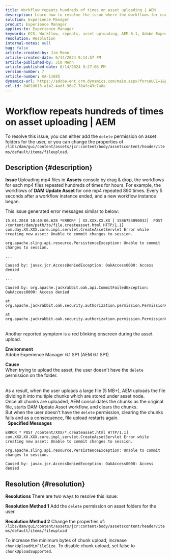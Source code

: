 ```yaml
---
title: Workflow repeats hundreds of times on asset uploading | AEM
description: Learn how to resolve the issue where the workflows for each mp4 repeats hundreds of times for hours after a workflow instance ended.
solution: Experience Manager
product: Experience Manager
applies-to: Experience Manager
keywords: KCS, Workflow, repeats, asset uploading, AEM 6.1, Adobe Experience Manager 6.1, Troubleshooting
resolution: Resolution
internal-notes: null
bug: false
article-created-by: Jim Menn
article-created-date: 6/14/2024 9:14:57 PM
article-published-by: Jim Menn
article-published-date: 6/14/2024 9:27:06 PM
version-number: 7
article-number: KA-11685
dynamics-url: https://adobe-ent.crm.dynamics.com/main.aspx?forceUCI=1&pagetype=entityrecord&etn=knowledgearticle&id=1e7a8d20-932a-ef11-840a-000d3a5a67ba
exl-id: 04010013-a142-4adf-96a7-784fc43c7a8a
---
```

# Workflow repeats hundreds of times on asset uploading | AEM


To resolve this issue, you can either add the `delete` permission on asset folders for the user, or you can change the properties of 
`/libs/dam/gui/content/assets/jcr:content/body/assetscontent/header/items/default/items/fileupload`.

## Description {#description}


<b>Issue </b>
 Uploading mp4 files in <b>Assets</b> console by drag & drop, the workflows for each mp4 files repeated hundreds of times for hours.
 For example, the workflows of <b>DAM Update Asset</b> for one mp4 repeated 890 times. Every 5 seconds after a workflow instance ended, and a new workflow instance began.

This issue generated error messages similar to below:


```
15.01.2018 10:40:06.628 *ERROR* [ XX.XXX.XX.XX [ 1586753090032]  POST /content/dam/path/to/file.createasset.html HTTP/1.1]  com.day.XX.XXX.core.impl.servlet.CreateAssetServlet Error while creating new asset: Unable to commit changes to session.

org.apache.sling.api.resource.PersistenceException: Unable to commit changes to session.

...

Caused by: javax.jcr.AccessDeniedException: OakAccess0000: Access denied

...

Caused by: org.apache.jackrabbit.oak.api.CommitFailedException: OakAccess0000: Access denied

at org.apache.jackrabbit.oak.security.authorization.permission.PermissionValidator.checkPermissions(PermissionValidator.java:212)

at org.apache.jackrabbit.oak.security.authorization.permission.PermissionValidator.childNodeDeleted(PermissionValidator.java:168)
```


<br>Another reported symptom is a red blinking onscreen during the asset upload.

<b>Environment</b>
<br>Adobe Experience Manager 6.1 SP1 (AEM 6.1 SP1)

<b>Cause </b>
<br>When trying to upload the asset, the user doesn't have the `delete` permission on the folder.

<br>As a result, when the user uploads a large file (5 MB+), AEM uploads the file dividing it into multiple chunks which are stored under asset node.
<br>Once all chunks are uploaded, AEM consolidates the chunks as the original file, starts DAM Update Asset workflow, and clears the chunks.
<br>But when the user doesn't have the `delete` permission, clearing the chunks fails and as a consequence, file upload restarts again.
<br> 
<b>Specified Messages</b>



```
ERROR * POST /content/XXX/*.createasset.html HTTP/1.1]  com.XXX.XX.XXX.core.impl.servlet.CreateAssetServlet Error while creating new asset: Unable to commit changes to session.

org.apache.sling.api.resource.PersistenceException: Unable to commit changes to session.

Caused by: javax.jcr.AccessDeniedException: OakAccess0000: Access denied
```



## Resolution {#resolution}


<b>Resolutions</b>
There are two ways to resolve this issue:<b> </b>

<b>Resolution Method 1</b>
Add the `delete` permission on asset folders for the user.

<b>Resolution Method 2</b>
Change the properties of:
`/libs/dam/gui/content/assets/jcr:content/body/assetscontent/header/items/default/items/fileupload`

To increase the minimum bytes of chunk upload, increase `chunkUploadMinFileSize`.
To disable chunk upload, set false to `chunkUploadSupported`.
